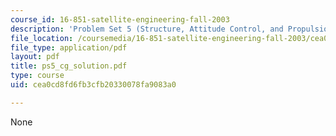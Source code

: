 ```yaml
---
course_id: 16-851-satellite-engineering-fall-2003
description: 'Problem Set 5 (Structure, Attitude Control, and Propulsion): Chung'
file_location: /coursemedia/16-851-satellite-engineering-fall-2003/cea0cd8fd6fb3cfb20330078fa9083a0_ps5_cg_solution.pdf
file_type: application/pdf
layout: pdf
title: ps5_cg_solution.pdf
type: course
uid: cea0cd8fd6fb3cfb20330078fa9083a0

---
```

None